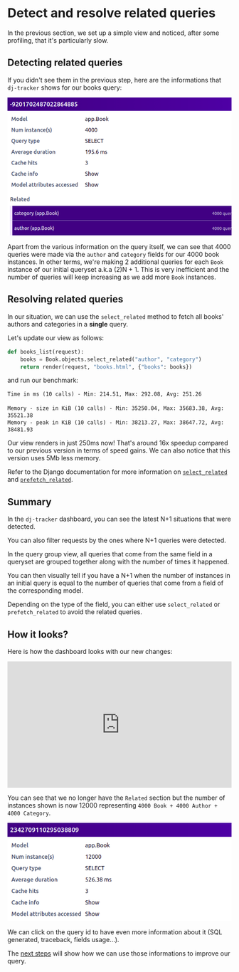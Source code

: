 # Detect and resolve related queries

In the previous section, we set up a simple view and noticed, after some profiling, that it's particularly slow.

## Detecting related queries

If you didn't see them in the previous step, here are the informations that `dj-tracker` shows for our books query:

![dj-tracker related-queries](../images/related-queries.png)

Apart from the various information on the query itself, we can see that 4000 queries were made via the `author` and `category` fields for our 4000 book instances. In other terms, we're making 2 additional queries for each `Book` instance of our initial queryset a.k.a (2)N + 1. This is very inefficient and the number of queries will keep increasing as we add more `Book` instances.

## Resolving related queries

In our situation, we can use the `select_related` method to fetch all books' authors and categories in a **single** query.

Let's update our view as follows:

```python
def books_list(request):
    books = Book.objects.select_related("author", "category")
    return render(request, "books.html", {"books": books})
```

and run our benchmark:

```shell
Time in ms (10 calls) - Min: 214.51, Max: 292.08, Avg: 251.26

Memory - size in KiB (10 calls) - Min: 35250.04, Max: 35683.38, Avg: 35521.38
Memory - peak in KiB (10 calls) - Min: 38213.27, Max: 38647.72, Avg: 38481.93
```

Our view renders in just 250ms now! That's around 16x speedup compared to our previous version in terms of speed gains. We can also notice that this version uses 5Mb less memory.

Refer to the Django documentation for more information on [`select_related`](https://docs.djangoproject.com/en/4.1/ref/models/querysets/#select-related) and [`prefetch_related`](https://docs.djangoproject.com/en/4.1/ref/models/querysets/#prefetch-related).

## Summary

In the `dj-tracker` dashboard, you can see the latest N+1 situations that were detected.

You can also filter requests by the ones where N+1 queries were detected.

In the query group view, all queries that come from the same field in a queryset are grouped together along with the number of times it happened.

You can then visually tell if you have a N+1 when the number of instances in an initial query is equal to the number of queries that come from a field of the corresponding model.

Depending on the type of the field, you can either use `select_related` or `prefetch_related` to avoid the related queries.

## How it looks?

Here is how the dashboard looks with our new changes:

<div style="position: relative; padding-bottom: 56.25%; height: 0;">
    <iframe src="https://www.loom.com/embed/235ff41baaeb40e280ab446484b66e51" frameborder="0" webkitallowfullscreen mozallowfullscreen allowfullscreen style="position: absolute; top: 0; left: 0; width: 100%; height: 100%;"></iframe>
</div>

You can see that we no longer have the `Related` section but the number of instances shown is now 12000 representing `4000 Book + 4000 Author + 4000 Category`.

![dj-tracker no-related-queries](../images/no-related-queries.png)

We can click on the query id to have even more information about it (SQL generated, traceback, fields usage...).

The [next steps](./use_only_or_defer.md) will show how we can use those informations to improve our query.
